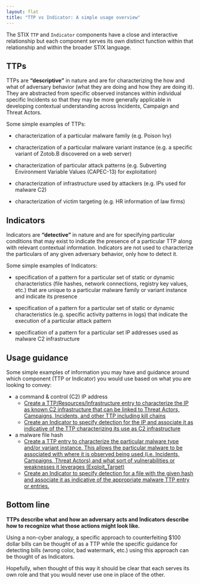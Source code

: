 ```yaml
---
layout: flat
title: "TTP vs Indicator: A simple usage overview"
---
```



The STIX `TTP` and `Indicator` components have a close and interactive relationship but each component serves its own distinct function within that relationship and within the broader STIX language.

## TTPs

TTPs are **“descriptive”** in nature and are for characterizing the how and what of adversary behavior (what they are doing and how they are doing it). They are abstracted from specific observed instances within individual specific Incidents so that they may be more generally applicable in developing contextual understanding across Incidents, Campaign and Threat Actors.

Some simple examples of TTPs:

   * characterization of a particular malware family (e.g. Poison Ivy) 

   * characterization of a particular malware variant instance (e.g. a specific variant of Zotob.B discovered on a web server)
   * characterization of particular attack patterns (e.g. Subverting Environment Variable Values (CAPEC-13) for exploitation)

   * characterization of infrastructure used by attackers (e.g. IPs used for malware C2)
   * characterization of victim targeting (e.g. HR information of law firms)

## Indicators

Indicators are **“detective”** in nature and are for specifying particular conditions that may exist to indicate the presence of a particular TTP along with relevant contextual information.
Indicators are not used to characterize the particulars of any given adversary behavior, only how to detect it.

Some simple examples of Indicators:

   * specification of a pattern for a particular set of static or dynamic characteristics (file hashes, network connections, registry key values, etc.) that are unique to a particular malware family or variant instance and indicate its presence
   * specification of a pattern for a particular set of static or dynamic characteristics (e.g. specific activity patterns in logs) that indicate the execution of a particular attack pattern

   * specification of a pattern for a particular set IP addresses used as malware C2 infrastructure

## Usage guidance

Some simple examples of information you may have and guidance around which component (TTP or Indicator) you would use based on what you are looking to convey:


   * a command & control (C2) IP address
      * [Create a TTP/Resources/Infrastructure entry to characterize the IP as known C2 infrastructure that can be linked to Threat Actors, Campaigns, Incidents, and other TTP including kill chains](../../idioms/c2-ip-list/)
      * [Create an Indicator to specify detection for the IP and associate it as indicative of the TTP characterizing its use as C2 infrastructure](../../idioms/c2-indicator/)
   * a malware file hash
      * [Create a TTP entry to characterize the particular malware type and/or variant instance. This allows the particular malware to be associated with where it is observed being used (i.e. Incidents, Campaigns, Threat Actors) and what sort of vulnerabilities or weaknesses it leverages (Exploit_Target)](../../idioms/incident-malware/)
      * [Create an Indicator to specify detection for a file with the given hash and associate it as indicative of the appropriate malware TTP entry or entries.](../../idioms/malware-hash/)

## Bottom line

**TTPs describe what and how an adversary acts and Indicators describe how to recognize what those actions might look like.**

Using a non-cyber analogy, a specific approach to counterfeiting $100 dollar bills can be thought of as a TTP while the specific guidance for detecting bills (wrong color, bad watermark, etc.) using this approach can be thought of as Indicators.

Hopefully, when thought of this way it should be clear that each serves its own role and that you would never use one in place of the other.


